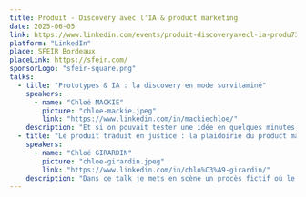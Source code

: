 ```yaml
---
title: Produit - Discovery avec l'IA & product marketing
date: 2025-06-05
link: https://www.linkedin.com/events/produit-discoveryavecl-ia-produ7325194369152495619/comments/
platform: "LinkedIn"
place: SFEIR Bordeaux
placeLink: https://sfeir.com/
sponsorLogo: "sfeir-square.png"
talks:
  - title: "Prototypes & IA : la discovery en mode survitaminé"
    speakers:
      - name: "Chloé MACKIE"
        picture: "chloe-mackie.jpeg"
        link: "https://www.linkedin.com/in/mackiechloe/"
    description: "Et si on pouvait tester une idée en quelques minutes, sans écrire une seule ligne de code ? Grâce aux prototypes dopés à l’IA, la discovery devient un accélérateur stratégique : plus rapide, plus réelle, plus connectée aux vrais besoins utilisateurs. Fini les débats à l’aveugle — place à l’expérimentation éclair, day 1. Dans cette session, vous découvrirez comment combiner IA et prototypage rapide pour explorer plus d’options, plus tôt, et avancer avec plus de clarté. Objectif: moins d'incertitude, plus de data, plus d'impact. "
  - title: "Le produit traduit en justice : la plaidoirie du product marketing"
    speakers:
      - name: "Chloé GIRARDIN"
        picture: "chloe-girardin.jpeg"
        link: "https://www.linkedin.com/in/chlo%C3%A9-girardin/"
    description: "Dans ce talk je mets en scène un procès fictif où le Product est accusé de négligence par le Product Marketing. Je suis son avocate, présente pour démontrer sa valeur."
---
```


